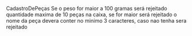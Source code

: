 CadastroDePeças
Se o peso for maior a 100 gramas será rejeitado
quantidade maxima de 10 peças na caixa, se for maior será rejeitado
o nome da peça devera conter no minimo 3 caracteres, caso nao tenha sera rejeitado
